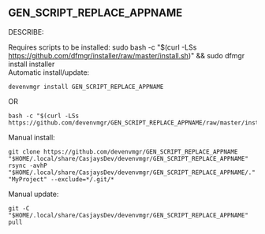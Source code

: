 ## GEN_SCRIPT_REPLACE_APPNAME
  
  DESCRIBE:
  
Requires scripts to be installed: sudo bash -c "$(curl -LSs https://github.com/dfmgr/installer/raw/master/install.sh)" && sudo dfmgr install installer  
  Automatic install/update:  
```shell
devenvmgr install GEN_SCRIPT_REPLACE_APPNAME
```
OR  
```shell
bash -c "$(curl -LSs https://github.com/devenvmgr/GEN_SCRIPT_REPLACE_APPNAME/raw/master/install.sh)"
```
  
Manual install:  
```shell
git clone https://github.com/devenvmgr/GEN_SCRIPT_REPLACE_APPNAME "$HOME/.local/share/CasjaysDev/devenvmgr/GEN_SCRIPT_REPLACE_APPNAME"
rsync -avhP "$HOME/.local/share/CasjaysDev/devenvmgr/GEN_SCRIPT_REPLACE_APPNAME/." "MyProject" --exclude=*/.git/*
```
  
Manual update:  
```shell
git -C "$HOME/.local/share/CasjaysDev/devenvmgr/GEN_SCRIPT_REPLACE_APPNAME" pull
```
